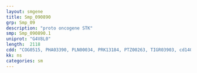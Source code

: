 ```yaml
---
layout: smgene
title: Smp_090890
grp: Smp_09
description: "proto oncogene STK"
smp: Smp_090890.1
uniprot: "G4V8L0"
length:  2118
cdd: "COG0515, PHA03390, PLN00034, PRK13184, PTZ00263, TIGR03903, cd14005, cl21453, pfam00069, smart00220, smart00750"
kk: ns
categories: sm
---
```

